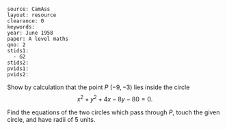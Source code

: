 ````
source: CamAss
layout: resource
clearance: 0
keywords: 
year: June 1958
paper: A level maths
qno: 2
stids1:
  - G2
stids2:
pvids1:
pvids2:

````

Show by calculation that the point $P$  $(-9,-3)$ lies inside the circle
$$x^2+y^2+4x-8y-80=0.$$  

Find the equations of the two circles which pass through $P$, touch the given circle, and have radii of 5 units.
